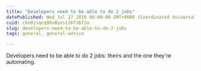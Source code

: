 ```yaml
---
title: "Developers need to be able to do 2 jobs"
datePublished: Wed Jul 27 2016 00:00:00 GMT+0000 (Coordinated Universal Time)
cuid: ckn0isqcq00x8yes116736f2w
slug: developers-need-to-be-able-to-do-2-jobs
tags: general, general-advice

---
```



Developers need to be able to do 2 jobs: theirs and the one they're automating.

